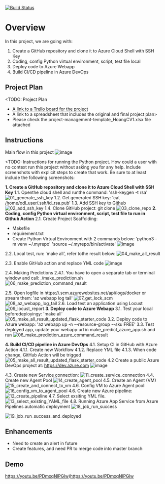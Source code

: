 [![Build Status](https://dev.azure.com/odluser238723/HoangCV1-DevOps/_apis/build/status%2Fhoangsc.UdacityDevOps?branchName=main)](https://dev.azure.com/odluser238723/HoangCV1-DevOps/_build/latest?definitionId=2&branchName=main)
# Overview

In this project, we are going with:
1. Create a GitHub repository and clone it to Azure Cloud Shell with SSH Key
2. Coding, config Python virtual environment, script, test file local
3. Deploy code to Azure Webapp
4. Build CI/CD pipeline in Azure DevOps

## Project Plan
<TODO: Project Plan

* [A link to a Trello board for the project](https://trello.com/invite/b/3ILyADWF/ATTIfcab70aa9141abf83916589454df9eb5F9C3F116/trello-agile-sprint-hoangcv1)
* A link to a spreadsheet that includes the original and final project plan>
* Please check the project-management-template_HoangCV1.xlsx file attached

## Instructions
Main flow in this project
![image](https://github.com/hoangsc/UdacityDevOps/assets/72764803/54f70119-08ad-45bc-991a-cd5a7018093d)


<TODO:  Instructions for running the Python project.  How could a user with no context run this project without asking you for any help.  Include screenshots with explicit steps to create that work. Be sure to at least include the following screenshots:

**1. Create a GitHub repository and clone it to Azure Cloud Shell with SSH Key**
   1.1. Openthe  cloud shell and runthe  command: 'ssh-keygen -t rsa'
   ![01_generate_ssh_key](https://github.com/hoangsc/UdacityDevOps/assets/72764803/0e891b91-eba1-40bc-8fc5-f49cb79be8bf)
   1.2. Get generated SSH key: 'cat /home/odl_user/.ssh/id_rsa.pub'
   1.3. Add SSH key to Github
      ![02_add_ssh_key](https://github.com/hoangsc/UdacityDevOps/assets/72764803/b2f45459-e135-4fea-9732-fa939d7fc6ef)
   1.4. Clone GitHub project: git clone <linkofYourRepository>
      ![03_clone_repo](https://github.com/hoangsc/UdacityDevOps/assets/72764803/858f5d7c-ba17-4a23-b12e-ff329b8bf3c5)
**2. Coding, config Python virtual environment, script, test file to run in Github Action**
   2.1. Create Project Scaffolding:
   - Makefile
   - requirement.txt
   - Create Python Virtual Environment with 2 commands below:
        'python3 -m venv ~/.myrepo'
        'source ~/.myrepo/bin/activate'
      ![image](https://github.com/hoangsc/UdacityDevOps/assets/72764803/e54dc834-86eb-43e9-b97c-b42a206bde02)
   
   2.2. Local test, run: 'make all', refer tothe  result below:
     ![04_make_all_result](https://github.com/hoangsc/UdacityDevOps/assets/72764803/ae226f06-d872-4f13-9b1a-cf5b86334486)

   2.3. Enable GitHub action and replace YML code 
   ![image](https://github.com/hoangsc/UdacityDevOps/assets/72764803/90d11888-93bc-4945-aa70-70f73096800d)

   2.4. Making Predictions
   2.4.1. You have to open a separate tab or terminal window and call: ./make_prediction.sh 
   ![06_make_prediction_command_result](https://github.com/hoangsc/UdacityDevOps/assets/72764803/4c236842-7ea2-4814-b6d9-435469d3a46e)

   2.5. Open logfile in https://<app-name>.scm.azurewebsites.net/api/logs/docker or stream them: 'az webapp log tail'
   ![07_get_lock_scm](https://github.com/hoangsc/UdacityDevOps/assets/72764803/0af83c11-9125-4b5c-b454-853b92dc3edd)
   ![08_az_webapp_log_tail](https://github.com/hoangsc/UdacityDevOps/assets/72764803/3808c59b-8898-4822-b646-f9446d246bd5)
   2.6. Load test an application using Locust
   ![09_locust_report](https://github.com/hoangsc/UdacityDevOps/assets/72764803/bbc7b8fc-225d-4c50-bf13-4a42c1f5d315)
**3. Deploy code to Azure Webapp**
   3.1. Test your local beforedeployingy: 'make all'
        ![05_make_all_result_updated_flask_starter_code](https://github.com/hoangsc/UdacityDevOps/assets/72764803/94ed7a36-f85c-46ea-a88d-82fc9f9b81f8)
   3.2. Deploy code to Azure webapp: 'az webapp up -n <your-webapp> --resource-group <your-resource-group>--sku FREE'
   3.3. Test deployed app, update your webapp url in make_predict_azure_app.sh and run
   ![06_make_prediction_azure_command_result](https://github.com/hoangsc/UdacityDevOps/assets/72764803/9b27707c-88fc-426d-a6b7-fdde5adec3ce)

**4. Build CI/CD pipeline in Azure DevOps**
   4.1. Setup CI in GitHub with Azure Action
   4.1.1. Create new Workflow
   4.1.2. Replace YML file
   4.1.3. When code change, GitHub Action will be trigged
![05_make_all_result_updated_flask_starter_code](https://github.com/hoangsc/UdacityDevOps/assets/72764803/94ed7a36-f85c-46ea-a88d-82fc9f9b81f8)
   4.2 Create a public Azure DevOps project at: https://dev.azure.com
   ![image](https://github.com/hoangsc/UdacityDevOps/assets/72764803/05f78718-f0c4-4f1c-9b9b-c3eda78334d4)

   4.3. Create new Service connection:
   ![11_create_service_connection](https://github.com/hoangsc/UdacityDevOps/assets/72764803/88fea157-c02c-4821-8dca-e4f02ea1d757)
   4.4. Create new Agent Pool
   ![14_create_agent_pool](https://github.com/hoangsc/UdacityDevOps/assets/72764803/a0e156f4-beb3-46cc-8fd6-2540edcac623)
   4.5. Create an Agent (VM)
   ![15_create_and_connect_to_vm](https://github.com/hoangsc/UdacityDevOps/assets/72764803/9cd0a231-5017-433d-8bea-bd4f8dcc203d)
   4.6. Config VM to Azure Agent pool
   ![16_config_vm_to_agent_pool](https://github.com/hoangsc/UdacityDevOps/assets/72764803/a5389a1e-a4db-4ac5-bd9d-5fc4c18a056d)
   4.6. Create new Azure pipeline: 
   ![12_create_pipeline](https://github.com/hoangsc/UdacityDevOps/assets/72764803/199f884f-58bc-46a1-abcb-cdbe67521096)
   4.7. Select exsiting YML file.
   ![13_select_existing_YAML_file](https://github.com/hoangsc/UdacityDevOps/assets/72764803/97e94114-9497-43ae-b313-4a03736d5993)
   4.8. Running Azure App Service from Azure Pipelines automatic deployment
   ![18_job_run_success](https://github.com/hoangsc/UdacityDevOps/assets/72764803/d530b3c1-5f41-494a-8073-5e21b569caf8)

   ![19_job_run_success_and_deployed](https://github.com/hoangsc/UdacityDevOps/assets/72764803/987fba84-6fe1-427b-84d9-16e63cd695e9)


## Enhancements

- Need to create an alert in future
- Create features, and need PR to merge code into master branch 
## Demo 
https://youtu.be/PDmxqNlPGIw)https://youtu.be/PDmxqNlPGIw


